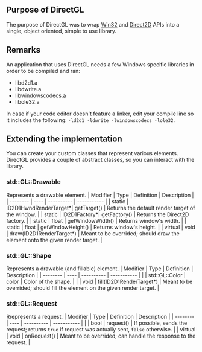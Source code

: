 ## Purpose of DirectGL
The purpose of DirectGL was to wrap [Win32](https://learn.microsoft.com/en-us/windows/win32/) and [Direct2D](https://learn.microsoft.com/en-us/windows/win32/direct2d/direct2d-portal) APIs into a single, object oriented, simple to use library.

## Remarks
An application that uses DirectGL needs a few Windows specific libraries in order to be compiled and ran:
  - libd2d1.a
  - libdwrite.a
  - libwindowscodecs.a
  - libole32.a

In case if your code editor doesn't feature a linker, edit your compile line so it includes the following: `-ld2d1 -ldwrite -lwindowscodecs -lole32`.

## Extending the implementation
You can create your custom classes that represent various elements. DirectGL provides a couple of abstract classes, so you can interact with the library.

### std::GL::Drawable
Represents a drawable element.
| Modifier | Type | Definition | Description |
| -------- | ---- | ---------- | ----------- |
| static | ID2D1HwndRenderTarget*| getTarget() | Returns the default render target of the window. |
| static | ID2D1Factory*| getFactory() | Returns the Direct2D factory. |
| static | float | getWindowWidth() | Returns window's width. |
| static | float | getWindowHeight() | Returns window's height. |
| virtual | void | draw(ID2D1RenderTarget*) | Meant to be overrided; should draw the element onto the given render target. |

### std::GL::Shape
Represents a drawable (and fillable) element.
| Modifier | Type | Definition | Description |
| -------- | ---- | ---------- | ----------- |
| | std::GL::Color | color | Color of the shape. |
| | void | fill(ID2D1RenderTarget*) | Meant to be overrided; should fill the element on the given render target. |

### std::GL::Request
Rrepresents a request.
| Modifier | Type | Definition | Description |
| -------- | ---- | ---------- | ----------- |
| | bool | request() | If possible, sends the request; returns `true` if request was actually sent, `false` otherwise. |
| virtual | void | onRequest() | Meant to be overrided; can handle the response to the request. |
